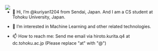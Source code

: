 <a href="https://github.com/anuraghazra/github-readme-stats">
  <img align="left" src="https://github-readme-stats.vercel.app/api?username=kuriyan1204&count_private=true&show_icons=ture&theme=tokyonight" />
</a>

- 👋 Hi, I’m @kuriyan1204 from Sendai, Japan. And I am a CS student at Tohoku University, Japan.

- 👀 I’m interested in Machine Learning and other related technologies. 

- 📫 How to reach me: Send me email via hiroto.kurita.q4 at dc.tohoku.ac.jp (Please replace "at" with "@")
<!---
kuriyan1204/kuriyan1204 is a ✨ special ✨ repository because its `README.md` (this file) appears on your GitHub profile.
You can click the Preview link to take a look at your changes.
--->